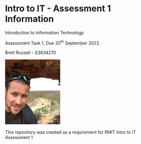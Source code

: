 # Intro to IT - Assessment 1 Information
<!DOCTYPE html>
<html>
<body>

<p>Introduction to Information Technology</p>
<p>Assessment Task 1, Due 20<sup>th</sup> September 2022.</p>
<p>Brett Russell &ndash; S3634270</p>
<p><img src="Profile_Pic1.png" alt="" width="180"/></p>

<p>This repository was created as a requirement for RMIT Intro to IT Assessment 1</p>

</html>



